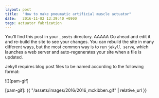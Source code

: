 ```yaml
---
layout: post
title:  "How to make pneumatic artificial muscle actuator"
date:   2016-11-02 13:39:40 +0900
tags: actuator fabrication
---
```

You’ll find this post in your `_posts` directory. AAAAA Go ahead and edit it and re-build the site to see your changes. You can rebuild the site in many different ways, but the most common way is to run `jekyll serve`, which launches a web server and auto-regenerates your site when a file is updated.

Jekyll requires blog post files to be named according to the following format:

![][pam-gif]


[pam-gif]: {{ "/assets/images/2016/2016_mckibben.gif" | relative_url }}